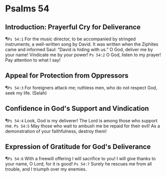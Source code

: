# Psalms 54

## Introduction: Prayerful Cry for Deliverance
¶`Ps 54:1` For the music director, to be accompanied by stringed instruments; a well-written song by David. It was written when the Ziphites came and informed Saul: “David is hiding with us.” O God, deliver me by your name! Vindicate me by your power!
`Ps 54:2` O God, listen to my prayer! Pay attention to what I say!

## Appeal for Protection from Oppressors
¶`Ps 54:3` For foreigners attack me; ruthless men, who do not respect God, seek my life. (Selah)

## Confidence in God's Support and Vindication
¶`Ps 54:4` Look, God is my deliverer! The Lord is among those who support me.
`Ps 54:5` May those who wait to ambush me be repaid for their evil! As a demonstration of your faithfulness, destroy them!

## Expression of Gratitude for God's Deliverance
¶`Ps 54:6` With a freewill offering I will sacrifice to you! I will give thanks to your name, O Lord, for it is good!
`Ps 54:7` Surely he rescues me from all trouble, and I triumph over my enemies.
